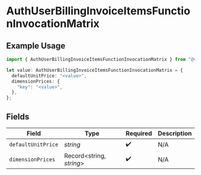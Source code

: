 # AuthUserBillingInvoiceItemsFunctionInvocationMatrix

## Example Usage

```typescript
import { AuthUserBillingInvoiceItemsFunctionInvocationMatrix } from "@vercel/sdk/models/components/authuser.js";

let value: AuthUserBillingInvoiceItemsFunctionInvocationMatrix = {
  defaultUnitPrice: "<value>",
  dimensionPrices: {
    "key": "<value>",
  },
};
```

## Fields

| Field                    | Type                     | Required                 | Description              |
| ------------------------ | ------------------------ | ------------------------ | ------------------------ |
| `defaultUnitPrice`       | *string*                 | :heavy_check_mark:       | N/A                      |
| `dimensionPrices`        | Record<string, *string*> | :heavy_check_mark:       | N/A                      |
